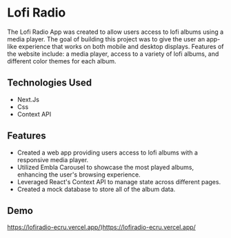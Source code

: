 # Lofi Radio

The Lofi Radio App was created to allow users access to lofi albums using a media player. The goal of building this project was to give the user an app-like experience that works on both mobile and desktop displays. Features of the website include: a media player, access to a variety of lofi albums, and different color themes for each album.

## Technologies Used

- Next.Js
- Css
- Context API

## Features
- Created a web app providing users access to lofi albums with a responsive media player.
- Utilized Embla Carousel to showcase the most played albums, enhancing the user's browsing experience.
- Leveraged React's Context API to manage state across different pages.
- Created a mock database to store all of the album data.

## Demo

https://lofiradio-ecru.vercel.app/)https://lofiradio-ecru.vercel.app/
